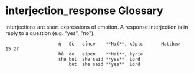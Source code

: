 # interjection_response Glossary
Interjections are short expressions of emotion.  A response interjection is in reply to a question (e.g. "yes", "no").

                        ἡ   δὲ   εἶπεν    **Ναί**, κύριε       Matthew 15:27
                        hē  de   eipen    **Nai**, kyrie
                        she but  she said **yes**  Lord
                            but  she said **yes**  Lord
